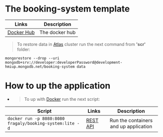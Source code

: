 # The booking-system template

| Links        | Description     |
| ------------- |:-------------:|
| [Docker Hub](https://hub.docker.com/r/fragaly/booking-system)   | The docker hub |

> To restore data in [Atlas](https://www.mongodb.com/cloud/atlas) cluster run the next command from <b>'scr'</b> folder:
```
mongorestore --drop --uri mongodb+srv://developer:developerPassword@development-hmiup.mongodb.net/booking-system data
```

# How to up the application

* > To up with [Docker](https://docs.docker.com/) run the next script:

|Script| Links        | Description     |
|----| ------------- |:-------------:|
|```docker run -p 8080:8080 fragaly/booking-system:lite -d```| [REST API](http://localhost:8080/api/) | Run the containers and up application |
